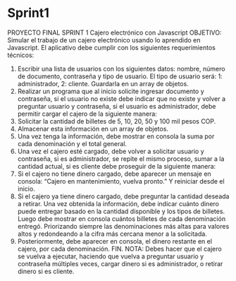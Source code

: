 # Sprint1
PROYECTO FINAL SPRINT 1
Cajero electrónico con Javascript
OBJETIVO: Simular el trabajo de un cajero electrónico usando lo aprendido en Javascript.
El aplicativo debe cumplir con los siguientes requerimientos técnicos:
1. Escribir una lista de usuarios con los siguientes datos: nombre, número de documento, contraseña y tipo de usuario. El tipo de usuario será: 1: administrador, 2: cliente. Guardarla en un array de objetos.
2. Realizar un programa que al inicio solicite ingresar documento y contraseña, si el usuario no existe debe indicar que no existe y volver a preguntar usuario y contraseña, si el usuario es administrador, debe permitir cargar el cajero de la siguiente manera:
3. Solicitar la cantidad de billetes de 5, 10, 20, 50 y 100 mil pesos COP.
4. Almacenar esta información en un array de objetos.
5. Una vez tenga la información, debe mostrar en consola la suma por cada denominación y el total general.
6. Una vez el cajero esté cargado, debe volver a solicitar usuario y contraseña, si es administrador, se repite el mismo proceso, sumar a la cantidad actual, si es cliente debe proseguir de la siguiente manera:
7. Si el cajero no tiene dinero cargado, debe aparecer un mensaje en consola: “Cajero en mantenimiento, vuelva pronto.” Y reiniciar desde el inicio.
8. Si el cajero ya tiene dinero cargado, debe preguntar la cantidad deseada a retirar. Una vez obtenida la información, debe indicar cuánto dinero puede entregar basado en la cantidad disponible y los tipos de billetes. Luego debe mostrar en consola cuántos billetes de cada denominación entregó. Priorizando siempre las denominaciones más altas para valores altos y redondeando a la cifra más cercana menor a la solicitada.
9. Posteriormente, debe aparecer en consola, el dinero restante en el cajero, por cada denominación.
FIN.
NOTA: Debes hacer que el cajero se vuelva a ejecutar, haciendo que vuelva a preguntar usuario y contraseña múltiples veces, cargar dinero si es administrador, o retirar dinero si es cliente.
